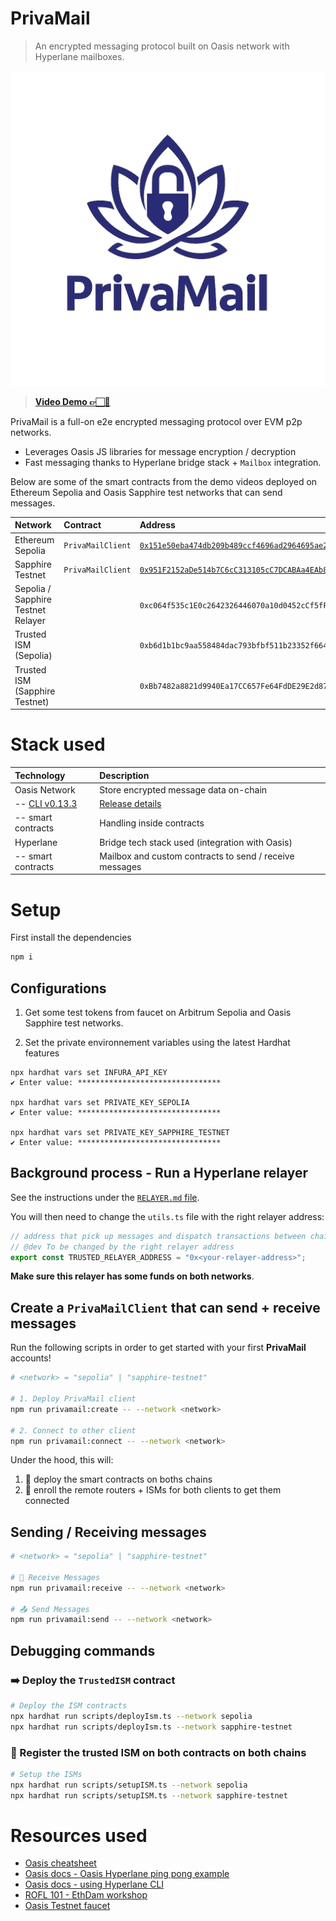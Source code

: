 # PrivaMail

> An encrypted messaging protocol built on Oasis network with Hyperlane mailboxes.

![Logo PrivaMail](./PrivaMail-logo.png)

> [**Video Demo 👉🏻🎥**](https://www.loom.com/share/70a4586afb664b8d835a573a1373935d?sid=3414e3df-e404-4a7e-b2a2-5d68289068cd)

PrivaMail is a full-on e2e encrypted messaging protocol over EVM p2p networks.

- Leverages Oasis JS libraries for message encryption / decryption
- Fast messaging thanks to Hyperlane bridge stack + `Mailbox` integration.

<!-- - Leverage built-in smart contract encryption on the Sapphire network.
- ROFL app that computes privacy encryption / decryption (off-chain on target network). -->

Below are some of the smart contracts from the demo videos deployed on Ethereum Sepolia and Oasis Sapphire test networks that can send messages.

| Network                            | Contract          | Address                                                                                                                                       |
| :--------------------------------- | :---------------- | :-------------------------------------------------------------------------------------------------------------------------------------------- |
| Ethereum Sepolia                   | `PrivaMailClient` | [`0x151e50eba474db209b489ccf4696ad2964695ae2`](https://sepolia.etherscan.io/address/0x151e50eba474db209b489ccf4696ad2964695ae2#code)          |
| Sapphire Testnet                   | `PrivaMailClient` | [`0x951F2152aDe514b7C6cC313105cC7DCABAa4EAb8`](https://explorer.oasis.io/testnet/sapphire/address/0x951F2152aDe514b7C6cC313105cC7DCABAa4EAb8) |
| Sepolia / Sapphire Testnet Relayer |                   | `0xc064f535c1E0c2642326446070a10d0452cCf5fF`                                                                                                  |
| Trusted ISM (Sepolia)              |                   | `0xb6d1b1bc9aa558484dac793bfbf511b23352f664`                                                                                                  |
| Trusted ISM (Sapphire Testnet)     |                   | `0xBb7482a8821d9940Ea17CC657Fe64FdDE29E2d87`                                                                                                  |

<!-- Below are other transaction hash for some configuration setup example

```bash
# tx hash to enroll Priva Mail client on Sepolia with Sapphire Testnet (view on Sepolia explorer):
0xe331b3a7f9f4ebfd8590eaac1d9be38c0b435ac667a00d6e13cf06f603c82fe9

# tx hash to enroll Priva Mail client on Sapphire Testnet with Sepolia (view on Oasis explorer):
0xf47463e6e8f02a4d959cee4759dddf0f44cdbc4921cc36b89ee2cdfabec46fce

# tx to enroll remote router on chainId sepolia
0x806f9703e47320b20d349c46e241e7b5e0a36257751557e52515717145c79cbf

# tx to enroll remote router on chainId sapphire-testnet
0x7ae7dd339cee717b9267c67c6b5fb3aeaa0fcad4c4f3f464f0b6b78f75a88cd3

tx to enroll remote router on chainId sepolia: 0x079d6f831e7d35f5294e8afba556498b3c82957abf33aedcfba045e7335089c9
➜  solidity git:(main) ✗ npx hardhat run scripts/setupISM.ts --network sapphire-testnet
tx to enroll remote router on chainId sapphire-testnet: 0x03a2c8b98ae56a2907364fe7a268a9c2fab19c33340234c1948e50632d07f00e
``` -->

# Stack used

| Technology                                             | Description                                                                  |
| :----------------------------------------------------- | :--------------------------------------------------------------------------- |
| Oasis Network                                          | Store encrypted message data on-chain                                        |
| -- [CLI v0.13.3](https://github.com/oasisprotocol/cli) | [Release details](https://github.com/oasisprotocol/cli/releases/tag/v0.13.3) |
| -- smart contracts                                     | Handling inside contracts                                                    |
| Hyperlane                                              | Bridge tech stack used (integration with Oasis)                              |
| -- smart contracts                                     | Mailbox and custom contracts to send / receive messages                      |

<!-- |   - Oasis dApp demo starter | [GitHub repository](https://github.com/oasisprotocol/demo-starter) | -->
<!-- | -- ROFL                                                | computes privacy encryption off-chain and store it on the receiving EVM network (that does not support natively Sapphire built-in on-chain encryption) | -->
<!-- | -- UI                                                  | Hyperlane warp website template (modified to receive input text field only)                                                                            | -->

<!-- TODO: Mermaid chart -->

# Setup

First install the dependencies

```bash
npm i
```

## Configurations

1. Get some test tokens from faucet on Arbitrum Sepolia and Oasis Sapphire test networks.

2. Set the private environnement variables using the latest Hardhat features

```
npx hardhat vars set INFURA_API_KEY
✔ Enter value: ********************************

npx hardhat vars set PRIVATE_KEY_SEPOLIA
✔ Enter value: ********************************

npx hardhat vars set PRIVATE_KEY_SAPPHIRE_TESTNET
✔ Enter value: ********************************
```

## Background process - Run a Hyperlane relayer

See the instructions under the [`RELAYER.md` file](./RELAYER.md).

You will then need to change the `utils.ts` file with the right relayer address:

```ts
// address that pick up messages and dispatch transactions between chains
// @dev To be changed by the right relayer address
export const TRUSTED_RELAYER_ADDRESS = "0x<your-relayer-address>";
```

**Make sure this relayer has some funds on both networks**.

## Create a `PrivaMailClient` that can send + receive messages

Run the following scripts in order to get started with your first **PrivaMail** accounts!

<!-- TODO: build the script to receive recipient as parameter -->

```bash
# <network> = "sepolia" | "sapphire-testnet"

# 1. Deploy PrivaMail client
npm run privamail:create -- --network <network>

# 2. Connect to other client
npm run privamail:connect -- --network <network>
```

Under the hood, this will:

1. 📄 deploy the smart contracts on boths chains
2. 🔌 enroll the remote routers + ISMs for both clients to get them connected

## Sending / Receiving messages

```bash
# <network> = "sepolia" | "sapphire-testnet"

# 📩 Receive Messages
npm run privamail:receive -- --network <network>

# 📤 Send Messages
npm run privamail:send -- --network <network>
```

## Debugging commands

### ➡️ Deploy the `TrustedISM` contract

```bash
# Deploy the ISM contracts
npx hardhat run scripts/deployIsm.ts --network sepolia
npx hardhat run scripts/deployIsm.ts --network sapphire-testnet
```

### 🔐 Register the trusted ISM on both contracts on both chains

```bash
# Setup the ISMs
npx hardhat run scripts/setupISM.ts --network sepolia
npx hardhat run scripts/setupISM.ts --network sapphire-testnet
```

# Resources used

- [Oasis cheatsheet](https://docs.oasis.io/assets/files/cheatsheet-b24fd55ee44f5de5d829573e8c3c66aa.pdf)
- [Oasis docs - Oasis Hyperlane ping pong example](https://docs.oasis.io/build/opl/hyperlane/pingpong-example/)
- [Oasis docs - using Hyperlane CLI](https://docs.oasis.io/build/opl/hyperlane/cli/)
- [ROFL 101 - EthDam workshop](https://www.youtube.com/watch?v=GaJVxvSUIes)
- [Oasis Testnet faucet](https://faucet.testnet.oasis.io/)
